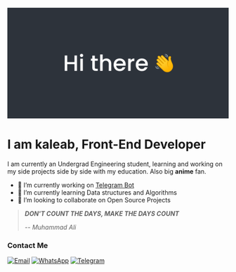 ![Hi there 👋](/assets/img.png)

# **I am kaleab, Front-End Developer**

I am currently an Undergrad Engineering student, learning and working on my side projects side by side with my education.
Also big **anime** fan.

- 🔭 I’m currently working on [Telegram Bot](https://github.com/kaleab27/my_telegram_bot)
- 🌱 I’m currently learning Data structures and Algorithms
- 👯 I’m looking to collaborate on Open Source Projects


> **_DON'T COUNT THE DAYS, MAKE THE DAYS COUNT_**
>
> -- <cite>Muhammad Ali</cite>

### Contact Me

[![Email](https://img.shields.io/badge/Gmail-D14836?style=for-the-badge&logo=gmail&logoColor=white)](mailto:kaleabtadesse49@gmail.com)
[![WhatsApp](https://img.shields.io/badge/WhatsApp-25D366?style=for-the-badge&logo=whatsapp&logoColor=white)](https://wa.me/25153238429)
[![Telegram](https://img.shields.io/badge/Telegram-2CA5E0?style=for-the-badge&logo=telegram&logoColor=white)](https://t.me/always_do_remember)
